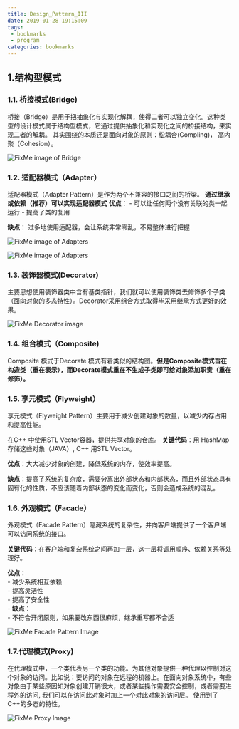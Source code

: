 ```yaml
---
title: Design_Pattern_III
date: 2019-01-28 19:15:09
tags: 
 - bookmarks
 - program
categories: bookmarks
---
```


## 1.结构型模式
### 1.1. 桥接模式(Bridge)
桥接（Bridge）是用于把抽象化与实现化解耦，使得二者可以独立变化。这种类型的设计模式属于结构型模式，它通过提供抽象化和实现化之间的桥接结构，来实现二者的解耦。
其实围绕的本质还是面向对象的原则：松耦合(Compling)， 高内聚（Cohesion）。

![FixMe image of Bridge](https://raw.githubusercontent.com/JShell07/jshell07.github.io/master/images/DesignPattern/StructuralPattern/Bridge_Pattern.png)

<!--more-->

### 1.2. 适配器模式（Adapter）
适配器模式（Adapter Pattern）是作为两个不兼容的接口之间的桥梁。
**通过继承或依赖（推荐）可以实现适配器模式**
**优点**： 
    - 可以让任何两个没有关联的类一起运行
    - 提高了类的复用

**缺点**： 过多地使用适配器，会让系统非常零乱，不易整体进行把握

![FixMe image of Adapters](https://raw.githubusercontent.com/JShell07/jshell07.github.io/master/images/DesignPattern/StructuralPattern/Adapter_Pattern_1.png)

![FixMe image of Adapters](https://raw.githubusercontent.com/JShell07/jshell07.github.io/master/images/DesignPattern/StructuralPattern/Adapter_Pattern_2.png)

### 1.3. 装饰器模式(Decorator)
主要思想使用装饰器类中含有基类指针，我们就可以使用装饰类去修饰多个子类（面向对象的多态特性）。Decorator采用组合方式取得毕采用继承方式更好的效果。

![FixMe Decorator image](https://raw.githubusercontent.com/JShell07/jshell07.github.io/master/images/DesignPattern/StructuralPattern/Decorator_Pattern.png)

### 1.4. 组合模式（Composite)
Composite 模式于Decorate 模式有着类似的结构图。**但是Composite模式旨在构造类（重在表示），而Decorate模式重在不生成子类即可给对象添加职责（重在修饰）。** 

### 1.5. 享元模式（Flyweight）
享元模式（Flyweight Pattern）主要用于减少创建对象的数量，以减少内存占用和提高性能。

在C++ 中使用STL Vector容器，提供共享对象的仓库。
**关键代码**：用 HashMap 存储这些对象（JAVA）, C++ 用STL Vector。

**优点**：大大减少对象的创建，降低系统的内存，使效率提高。

**缺点**：提高了系统的复杂度，需要分离出外部状态和内部状态，而且外部状态具有固有化的性质，不应该随着内部状态的变化而变化，否则会造成系统的混乱。

### 1.6. 外观模式（Facade）
外观模式（Facade Pattern）隐藏系统的复杂性，并向客户端提供了一个客户端可以访问系统的接口。

**关键代码**：在客户端和复杂系统之间再加一层，这一层将调用顺序、依赖关系等处理好。

**优点**：  
    - 减少系统相互依赖  
    - 提高灵活性    
    - 提高了安全性  
    - 
**缺点**：  
    - 不符合开闭原则，如果要改东西很麻烦，继承重写都不合适  

![FixMe Facade Pattern Image](https://raw.githubusercontent.com/JShell07/jshell07.github.io/master/images/DesignPattern/StructuralPattern/Facade_Pattern.png)

### 1.7.代理模式(Proxy)
在代理模式中，一个类代表另一个类的功能。为其他对象提供一种代理以控制对这个对象的访问。比如说：要访问的对象在远程的机器上。在面向对象系统中，有些对象由于某些原因如对象创建开销很大，或者某些操作需要安全控制，或者需要进程外的访问, 我们可以在访问此对象时加上一个对此对象的访问层。
使用到了C++的多态的特性。

![FixMe Proxy Image](https://raw.githubusercontent.com/JShell07/jshell07.github.io/master/images/DesignPattern/StructuralPattern/Proxy_Pattern.png)

